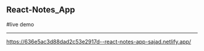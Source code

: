 ## React-Notes_App

#live demo
_________________________________________________________________________________
https://636e5ac3d88dad2c53e2917d--react-notes-app-sajad.netlify.app/

